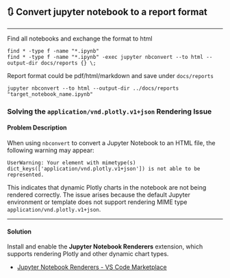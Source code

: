 
## 🔃 Convert jupyter notebook to a report format

---

Find all notebooks and exchange the format to html

    find * -type f -name "*.ipynb"
    find * -type f -name "*.ipynb" -exec jupyter nbconvert --to html --output-dir docs/reports {} \;

Report format could be pdf/html/markdown and save under `docs/reports`

    jupyter nbconvert --to html --output-dir ../docs/reports "target_notebook_name.ipynb"

### **Solving the `application/vnd.plotly.v1+json` Rendering Issue**

#### **Problem Description**

When using `nbconvert` to convert a Jupyter Notebook to an HTML file, the following warning may appear:

   ```plaintext
   UserWarning: Your element with mimetype(s) dict_keys(['application/vnd.plotly.v1+json']) is not able to be represented.
   ```

This indicates that dynamic Plotly charts in the notebook are not being rendered correctly. The issue arises because the default Jupyter environment or template does not support rendering MIME type `application/vnd.plotly.v1+json`.

---

#### **Solution**

Install and enable the **Jupyter Notebook Renderers** extension, which supports rendering Plotly and other dynamic chart types.

- [Jupyter Notebook Renderers - VS Code Marketplace](https://marketplace.visualstudio.com/items?itemName=ms-toolsai.jupyter-renderers)
